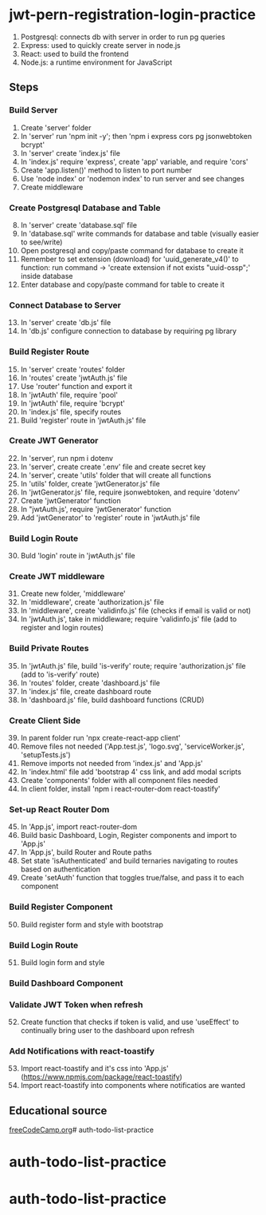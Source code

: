# jwt-pern-registration-login-practice
1. Postgresql: connects db with server in order to run pg queries
2. Express: used to quickly create server in node.js
3. React: used to build the frontend
4. Node.js: a runtime environment for JavaScript
## Steps 
### Build Server
1. Create 'server' folder
2. In 'server'  run 'npm init -y'; then 'npm i express cors pg jsonwebtoken bcrypt'
3. In 'server' create 'index.js' file
4. In 'index.js' require 'express', create 'app' variable, and require 'cors'
5. Create 'app.listen()' method to listen to port number
6. Use 'node index' or 'nodemon index' to run server and see changes
7. Create middleware
### Create Postgresql Database and Table 
8. In 'server' create 'database.sql' file
9. In 'database.sql' write commands for database and table (visually easier to see/write)
10. Open postgresql and copy/paste command for database to create it
11. Remember to set extension (download) for 'uuid_generate_v4()' to function: run command -> 'create extension if not exists "uuid-ossp";' inside database
12. Enter database and copy/paste command for table to create it
### Connect Database to Server
13. In 'server' create 'db.js' file
14. In 'db.js' configure connection to database by requiring pg library
### Build Register Route
15. In 'server' create 'routes' folder
16. In 'routes' create 'jwtAuth.js' file 
17. Use 'router' function and export it
18. In 'jwtAuth' file, require 'pool'
19. In 'jwtAuth' file, require 'bcrypt'
20. In 'index.js' file, specify routes 
21. Build 'register' route in 'jwtAuth.js' file
### Create JWT Generator
22. In 'server', run npm i dotenv
23. In 'server', create create '.env' file and create secret key
24. In 'server', create 'utils' folder that will create all functions
25. In 'utils' folder, create 'jwtGenerator.js' file 
26. In 'jwtGenerator.js' file, require jsonwebtoken, and require 'dotenv'
27. Create 'jwtGenerator' function
28. In "jwtAuth.js', require 'jwtGenerator' function
29. Add 'jwtGenerator' to 'register' route in 'jwtAuth.js' file
### Build Login Route
30. Buld 'login' route in 'jwtAuth.js' file
### Create JWT middleware
31. Create new folder, 'middleware'
32. In 'middleware', create 'authorization.js' file
33. In 'middleware', create 'validinfo.js' file (checks if email is valid or not)
34. In 'jwtAuth.js', take in middleware; require 'validinfo.js' file (add to register and login routes)
### Build Private Routes
35. In 'jwtAuth.js' file, build 'is-verify' route; require 'authorization.js' file (add to 'is-verify' route)
36. In 'routes' folder, create 'dashboard.js' file
37. In 'index.js' file, create dashboard route
38. In 'dashboard.js' file, build dashboard functions (CRUD)
### Create Client Side
39. In parent folder run 'npx create-react-app client'
40. Remove files not needed ('App.test.js', 'logo.svg', 'serviceWorker.js', 'setupTests.js')
41. Remove imports not needed from 'index.js' and 'App.js' 
42. In 'index.html' file add 'bootstrap 4' css link, and add modal scripts
43. Create 'components' folder with all component files needed
44. In client folder, install 'npm i react-router-dom react-toastify'
### Set-up React Router Dom
45. In 'App.js', import react-router-dom
46. Build basic Dashboard, Login, Register components and import to 'App.js'
47. In 'App.js', build Router and Route paths
48. Set state 'isAuthenticated' and build ternaries navigating to routes based on authentication
49. Create 'setAuth' function that toggles true/false, and pass it to each component
### Build Register Component
50. Build register form and style with bootstrap
### Build Login Route
51. Build login form and style
### Build Dashboard Component
### Validate JWT Token when refresh
52. Create function that checks if token is valid, and use 'useEffect' to continually bring user to the dashboard upon refresh
### Add Notifications with react-toastify
53. Import react-toastify and it's css into 'App.js' (https://www.npmjs.com/package/react-toastify)
54. Import react-toastify into components where notificatios are wanted
## Educational source

[freeCodeCamp.org](https://www.youtube.com/watch?v=7UQBMb8ZpuE)# auth-todo-list-practice
# auth-todo-list-practice
# auth-todo-list-practice
